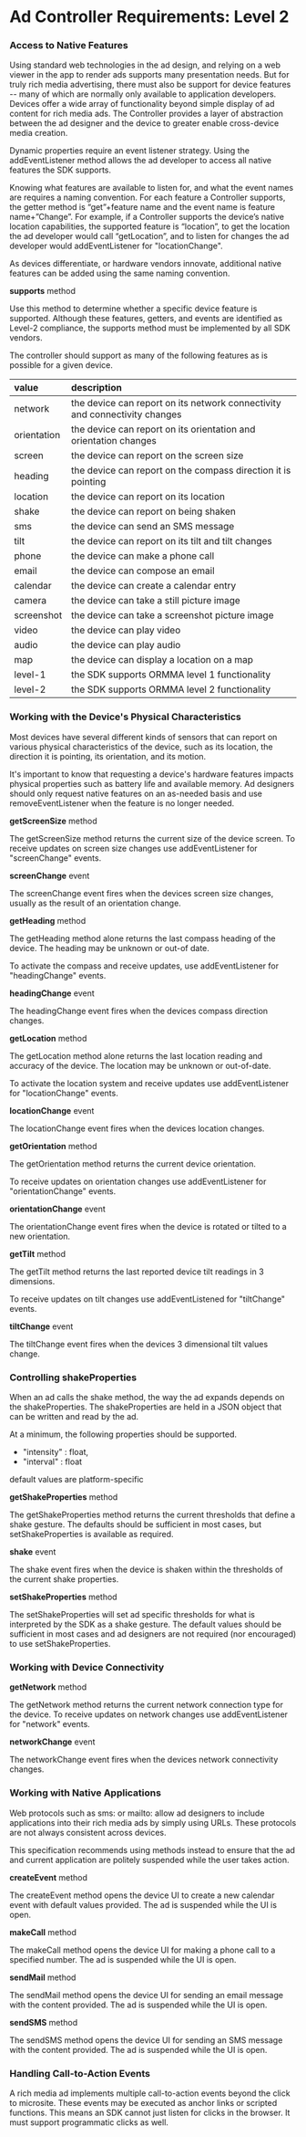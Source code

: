 # Ad Controller Requirements: Level 2 #

### Access to Native Features ###
Using standard web technologies in the ad design, and relying on a web viewer in the app to render ads supports many presentation needs. But for truly rich media advertising, there must also be support for device features -- many of which are normally only available to application developers. Devices offer a wide array of functionality beyond simple display of ad content for rich media ads. The Controller provides a layer of abstraction between the ad designer and the device to greater enable cross-device media creation.

Dynamic properties require an event listener strategy. Using the addEventListener method allows the ad developer to access all native features the SDK supports.

Knowing what features are available to listen for, and what the event names are requires a naming convention. For each feature a Controller supports, the getter method is “get”+feature name and the event name is feature name+”Change”. For example, if a Controller supports the device’s native location capabilities, the supported feature is “location”, to get the location the ad developer would call “getLocation”, and to listen for changes the ad developer  would addEventListener for "locationChange".

As devices differentiate, or hardware vendors innovate, additional native features can be added using the same naming convention.

**supports** method

Use this method to determine whether a specific device feature is supported. Although these features, getters, and events are identified as Level-2 compliance, the supports method must be implemented by all SDK vendors.

The controller should support as many of the following features as is possible for a given device.

| **value**             | **description** |
|:----------------------|:----------------|
|network                |the device can report on its network connectivity and connectivity changes|
|orientation            |the device can report on its orientation and orientation changes|
|screen                 |the device can report on the screen size|
|heading                |the device can report on the compass direction it is pointing|
|location               |the device can report on its location|
|shake                  |the device can report on being shaken|
|sms                    |the device can send an SMS message|
|tilt                   |the device can report on its tilt and tilt changes|
|phone                  |the device can make a phone call|
|email                  |the device can compose an email|
|calendar               |the device can create a calendar entry|
|camera                 |the device can take a still picture image|
|screenshot             |the device can take a screenshot picture image|
|video                  |the device can play video|
|audio                  |the device can play audio|
|map                    |the device can display a location on a map|
|level-1                |the SDK supports ORMMA level 1 functionality|
|level-2                |the SDK supports ORMMA level 2 functionality|

### Working with the Device's Physical Characteristics ###

Most devices have several different kinds of sensors that can report on various physical characteristics of the device, such as its location, the direction it is pointing, its orientation, and its motion.

It's important to know that requesting a device's hardware features impacts physical properties such as battery life and available memory. Ad designers should only request native features on an as-needed basis and use removeEventListener when the feature is no longer needed.

**getScreenSize** method

The getScreenSize method returns the current size of the device screen. To receive updates on screen size changes use addEventListener for "screenChange" events.

**screenChange** event

The screenChange event fires when the devices screen size changes, usually as the result of an orientation change.

**getHeading** method

The getHeading method alone returns the last compass heading of the device. The heading may be unknown or out-of date.

To activate the compass and receive updates, use addEventListener for "headingChange" events.

**headingChange** event

The headingChange event fires when the devices compass direction changes.

**getLocation** method

The getLocation method alone returns the last location reading and accuracy of the device. The location may be unknown or out-of-date.

To activate the location system and receive updates use addEventListener for "locationChange" events.

**locationChange** event

The locationChange event fires when the devices location changes.

**getOrientation** method

The getOrientation method returns the current device orientation.

To receive updates on orientation changes use addEventListener for "orientationChange" events.

**orientationChange** event

The orientationChange event fires when the device is rotated or tilted to a new orientation.

**getTilt** method

The getTilt method returns the last reported device tilt readings in 3 dimensions.

To receive updates on tilt changes use addEventListened for "tiltChange" events.

**tiltChange** event

The tiltChange event fires when the devices 3 dimensional tilt values change.

### Controlling shakeProperties ###

When an ad calls the shake method, the way the ad expands depends on the shakeProperties. The shakeProperties are held in a JSON object that can be written and read by the ad.

At a minimum, the following properties should be supported.
  * "intensity" : float,
  * "interval" : float

default values are platform-specific

**getShakeProperties** method

The getShakeProperties method returns the current thresholds that define a shake gesture. The defaults should be sufficient in most cases, but setShakeProperties is available as required.

**shake** event

The shake event fires when the device is shaken within the thresholds of the current shake properties.

**setShakeProperties** method

The setShakeProperties will set ad specific thresholds for what is interpreted by the SDK as a shake gesture. The default values should be sufficient in most cases and ad designers are not required (nor encouraged) to use setShakeProperties.

### Working with Device Connectivity ###

**getNetwork** method

The getNetwork method returns the current network connection type for the device. To receive updates on network changes use addEventListener for "network" events.

**networkChange** event

The networkChange event fires when the devices network connectivity changes.

### Working with Native Applications ###

Web protocols such as sms: or mailto: allow ad designers to include applications into their rich media ads by simply using URLs. These protocols are not always consistent across devices.

This specification recommends using methods instead to ensure that the ad and current application are politely suspended while the user takes action.

**createEvent** method

The createEvent method opens the device UI to create a new calendar event with default values provided. The ad is suspended while the UI is open.

**makeCall** method

The makeCall method opens the device UI for making a phone call to a specified number. The ad is suspended while the UI is open.

**sendMail** method

The sendMail method opens the device UI for sending an email message with the content provided. The ad is suspended while the UI is open.

**sendSMS** method

The sendSMS method opens the device UI for sending an SMS message with the content provided. The ad is suspended while the UI is open.

### Handling Call-to-Action Events ###
A rich media ad implements multiple call-to-action events beyond the click to microsite. These events may be executed as anchor links or scripted functions. This means an SDK cannot just listen for clicks in the browser. It must support programmatic clicks as well.